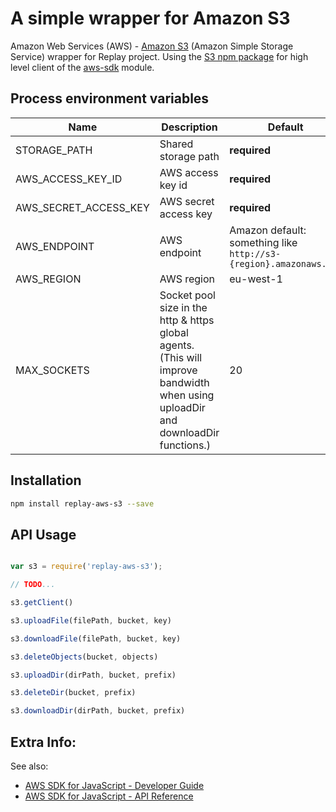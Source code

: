 
# A simple wrapper for Amazon S3

Amazon Web Services (AWS) - [Amazon S3](https://aws.amazon.com/s3/) (Amazon Simple Storage Service) wrapper for Replay project.
Using the [S3 npm package](https://www.npmjs.com/package/s3) for high level client of the [aws-sdk](https://www.npmjs.com/package/aws-sdk) module.

## Process environment variables

| Name                         | Description                  | Default                      |
|------------------------------|------------------------------|------------------------------|
| STORAGE_PATH                 | Shared storage path          | **required**                 |
| AWS_ACCESS_KEY_ID            | AWS access key id            | **required**                 |
| AWS_SECRET_ACCESS_KEY        | AWS secret access key        | **required**                 |
| AWS_ENDPOINT                 | AWS endpoint                 | Amazon default: something like `http://s3-{region}.amazonaws.com` |
| AWS_REGION                   | AWS region                   | eu-west-1                    |
| MAX_SOCKETS                  | Socket pool size in the http & https global agents. <br> (This will improve bandwidth when using uploadDir and downloadDir functions.) | 20 |

## Installation

```sh
npm install replay-aws-s3 --save
```

## API Usage

```js

var s3 = require('replay-aws-s3');

// TODO...

s3.getClient()

s3.uploadFile(filePath, bucket, key)

s3.downloadFile(filePath, bucket, key)

s3.deleteObjects(bucket, objects)

s3.uploadDir(dirPath, bucket, prefix)

s3.deleteDir(bucket, prefix)

s3.downloadDir(dirPath, bucket, prefix)

```

## Extra Info:

See also:

* [AWS SDK for JavaScript - Developer Guide](http://docs.aws.amazon.com/sdk-for-javascript/v2/developer-guide/welcome.html)
* [AWS SDK for JavaScript - API Reference](http://docs.aws.amazon.com/AWSJavaScriptSDK/latest/index.html)
